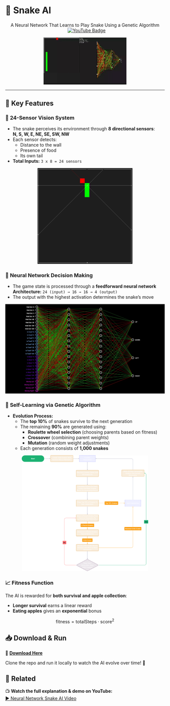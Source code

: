 # 🐍 Snake AI  

<p align="center">
  <span style="display: inline-block; vertical-align: middle;">
   A Neural Network That Learns to Play Snake Using a Genetic Algorithm
  </span>
  <span style="display: inline-block; margin-left: 10px;">
    <a href="https://youtube.com/@karismcode?si=L_IycSlhPtZrfesq">
      <img src="https://img.shields.io/youtube/channel/views/UC6c-EOogIj6DNAbDJ8teXfQ?style=flat&label=YouTube&color=%ff2e2e" alt="YouTube Badge">
    </a>
  </span>
</p>

<p align="center">
  <img src="imgs/snakeGif.gif" alt="Snake AI in action">
</p>

---

## 🚀 Key Features  

### 🧠 **24-Sensor Vision System**  
- The snake perceives its environment through **8 directional sensors**:  
  **N, S, W, E, NE, SE, SW, NW**  
- Each sensor detects:  
  - Distance to the wall  
  - Presence of food  
  - Its own tail  
- **Total Inputs:** `3 x 8 = 24 sensors`

<p align="center">
  <img src="imgs/snakeSensors.PNG" width="300px" alt="Snake Sensor System">
</p>

### 🤖 **Neural Network Decision Making**  
- The game state is processed through a **feedforward neural network**  
  **Architecture:** `24 (input) → 16 → 16 → 4 (output)`  
- The output with the highest activation determines the snake’s move  

<p align="center">
  <img src="imgs/neuralNetworkArchitecture.PNG" width="600px" alt="Neural Network Architecture">
</p>

### 🧬 **Self-Learning via Genetic Algorithm**  
- **Evolution Process:**
  - The **top 10%** of snakes survive to the next generation  
  - The remaining **90%** are generated using:
    - **Roulette wheel selection** (choosing parents based on fitness)  
    - **Crossover** (combining parent weights)  
    - **Mutation** (random weight adjustments)  
  - Each generation consists of **1,000 snakes**  

<p align="center">
  <img src="imgs/snakeGeneticAlg.png" width="400px" alt="Genetic Algorithm Process">
</p>

### 📈 **Fitness Function**  
The AI is rewarded for **both survival and apple collection**:  
- **Longer survival** earns a linear reward  
- **Eating apples** gives an **exponential** bonus  

$$
\text{fitness} = \text{totalSteps} \cdot \text{score}^2
$$

## 📥 Download & Run  

🔗 **[Download Here](https://github.com/marchchris/SnakeGeneticAI/tree/fc39bd07b3be70b2887ffb65be67748dedfd9712/src)**  

Clone the repo and run it locally to watch the AI evolve over time! 🚀  

## 🎥 Related  

📺 **Watch the full explanation & demo on YouTube:**  
[▶️ Neural Network Snake AI Video](https://youtu.be/iqisOpNVir8?si=l0bohj50Q8YSrfJT)  

